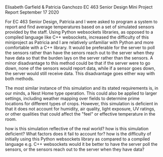 Elisabeth Garfield & Patricia Ganchozo
EC 463 Senior Design Mini Project Report
September 17 2020

  For EC 463 Senior Design, Patricia and I were asked to program a system to report and find average temperatures based on a set of simulated sensors provided by the 
staff. Using Python websockets libraries, as opposed to a compiled language like C++ websockets, increased the difficulty of this miniproject as Patricia and I are 
relatively unfamiliar with Python and more comfortable with a C++ library. It would be preferable for the server to poll the sensors rather than have the senors reach 
out to the server when they have data so that the burden lays on the server rather than the sensors. A minor disadvantage to this method could be that if the server
were to go down, none of the sensors would report data, while if a sensor goes down, the server would still receive data. This disadvantage goes either way with both methods. 

  The most similar instance of this simulation and its stated requirements is, in our minds, a Nest Home type operation. This could also be applied to larger settings, 
including weather mapping over fields to determine prime locations for different types of crops. However, this simulation is deficient in that it does not account for 
humidity, air quality, light exposure, UV ratings, or other qualities that could affect the "feel" or effective temperature in the room. 

how is this simulation reflective of the real world?
how is this simulation deficient? What factors does it fail to account for?
how is the difficulty of initially using this Python websockets library as compared to a compiled language e.g. C++ websockets
would it be better to have the server poll the sensors, or the sensors reach out to the server when they have data?
